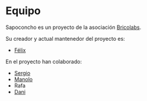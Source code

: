 # Equipo

Sapoconcho es un proyecto de la asociación [Bricolabs](http://bricolabs.cc).

Su creador y actual mantenedor del proyecto es:

- [Félix](https://github.com/felixstdp)

En el proyecto han colaborado:

- [Sergio](https://bricolabs.cc/wiki/user/salvari)
- [Manolo](https://bricolabs.cc/wiki/user/manolomira)
- Rafa
- [Dani](https://github.com/dalogax)